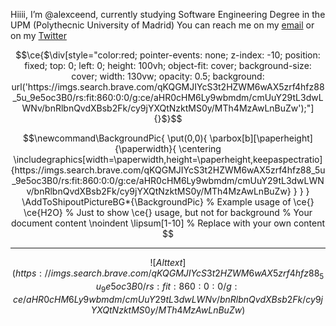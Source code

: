 Hiiii, I’m @alexceend, currently studying Software Engineering Degree in the UPM (Polythecnic University of Madrid)
You can reach me on my [email](alexceend@gmail.com) or on my [Twitter](https://twitter.com/alexceend)

```math
\ce{$\div[style="color:red; pointer-events: none; z-index: -10; position: fixed; top: 0; left: 0; height: 100vh; object-fit: cover; background-size: cover; width: 130vw; opacity: 0.5; background: url('https://imgs.search.brave.com/qKQGMJIYcS3t2HZWM6wAX5zrf4hfz88_5u_9e5oc3B0/rs:fit:860:0:0/g:ce/aHR0cHM6Ly9wbmdm/cmUuY29tL3dwLWNv/bnRlbnQvdXBsb2Fk/cy9jYXQtNzktMS0y/MTh4MzAwLnBuZw');"]{}$}
```
<!---
alexceend/alexceend is a ✨ special ✨ repository because its `README.md` (this file) appears on your GitHub profile.
You can click the Preview link to take a look at your changes.
--->

```math
\newcommand\BackgroundPic{
    \put(0,0){
        \parbox[b][\paperheight]{\paperwidth}{
            \centering
            \includegraphics[width=\paperwidth,height=\paperheight,keepaspectratio]{https://imgs.search.brave.com/qKQGMJIYcS3t2HZWM6wAX5zrf4hfz88_5u_9e5oc3B0/rs:fit:860:0:0/g:ce/aHR0cHM6Ly9wbmdm/cmUuY29tL3dwLWNv/bnRlbnQvdXBsb2Fk/cy9jYXQtNzktMS0y/MTh4MzAwLnBuZw}
        }
    }
}

\AddToShipoutPictureBG*{\BackgroundPic}

% Example usage of \ce{}
\ce{H2O} % Just to show \ce{} usage, but not for background

% Your document content
\noindent
\lipsum[1-10] % Replace with your own content

```

----------------------------------------

```math
![Alt text](https://imgs.search.brave.com/qKQGMJIYcS3t2HZWM6wAX5zrf4hfz88_5u_9e5oc3B0/rs:fit:860:0:0/g:ce/aHR0cHM6Ly9wbmdm/cmUuY29tL3dwLWNv/bnRlbnQvdXBsb2Fk/cy9jYXQtNzktMS0y/MTh4MzAwLnBuZw)

```
